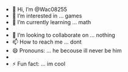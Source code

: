 - 👋 Hi, I’m @Wac08255
- 👀 I’m interested in ... games
- 🌱 I’m currently learning ... math
- 
- 💞️ I’m looking to collaborate on ... nothing
- 📫 How to reach me ... dont
- 😄 Pronouns: ... he becouse ill never be him
- 
- ⚡ Fun fact: ... im cool

<!---
Wac08255/Wac08255 is a ✨ special ✨ repository because its `README.md` (this file) appears on your GitHub profile.
You can click the Preview link to take a look at your changes.
--->
